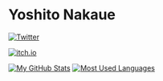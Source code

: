 # Yoshito Nakaue

[![Twitter](https://img.shields.io/badge/-Twitter-1DA1F2.svg?logo=twitter&style=plastic)](https://twitter.com/8190_Yossyi)

[![itch.io](https://img.shields.io/badge/-Itch.io-FA5C5C.svg?logo=itch.io&style=plastic)](https://yossyi.itch.io)

[![My GitHub Stats](https://github-readme-stats.vercel.app/api?username=nkue-yst&count_private=true&show_icons=true)](https://github.com/anuraghazra/github-readme-stats)
[![Most Used Languages](https://github-readme-stats.vercel.app/api/top-langs/?username=nkue-yst&hide=Makefile)](https://github.com/anuraghazra/github-readme-stats)
